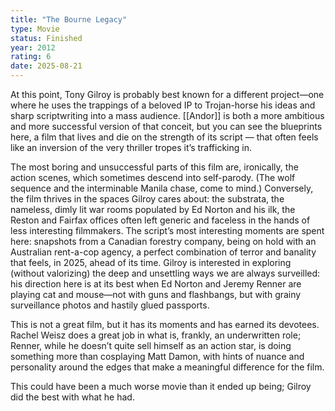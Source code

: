 ```yaml
---
title: "The Bourne Legacy"
type: Movie
status: Finished
year: 2012
rating: 6
date: 2025-08-21
---
```


At this point, Tony Gilroy is probably best known for a different project—one where he uses the trappings of a beloved IP to Trojan-horse his ideas and sharp scriptwriting into a mass audience. [[Andor]] is both a more ambitious and more successful version of that conceit, but you can see the blueprints here, a film that lives and die on the strength of its script — that often feels like an inversion of the very thriller tropes it’s trafficking in.

The most boring and unsuccessful parts of this film are, ironically, the action scenes, which sometimes descend into self-parody. (The wolf sequence and the interminable Manila chase, come to mind.) Conversely, the film thrives in the spaces Gilroy cares about: the substrata, the nameless, dimly lit war rooms populated by Ed Norton and his ilk, the Reston and Fairfax offices often left generic and faceless in the hands of less interesting filmmakers. The script’s most interesting moments are spent here: snapshots from a Canadian forestry company, being on hold with an Australian rent-a-cop agency, a perfect combination of terror and banality that feels, in 2025, ahead of its time. Gilroy is interested in exploring (without valorizing) the deep and unsettling ways we are always surveilled: his direction here is at its best when Ed Norton and Jeremy Renner are playing cat and mouse—not with guns and flashbangs, but with grainy surveillance photos and hastily glued passports.

This is not a great film, but it has its moments and has earned its devotees. Rachel Weisz does a great job in what is, frankly, an underwritten role; Renner, while he doesn’t quite sell himself as an action star, is doing something more than cosplaying Matt Damon, with hints of nuance and personality around the edges that make a meaningful difference for the film.

This could have been a much worse movie than it ended up being; Gilroy did the best with what he had.
